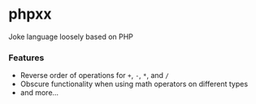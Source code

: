 # phpxx
Joke language loosely based on PHP

### Features
- Reverse order of operations for `+`, `-`, `*`, and `/`
- Obscure functionality when using math operators on different types
- and more...
